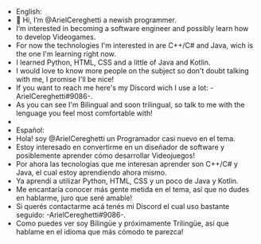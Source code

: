- English:
- 👋 Hi, I’m @ArielCereghetti a newish programmer.
- I’m interested in becoming a software engineer and possibly learn how to develop Videogames.
- For now the technologies I'm interested in are C++/C# and Java, wich is the one I'm learning right now. 
- I learned Python, HTML, CSS and a little of Java and Kotlin.
- I would love to know more people on the subject so don't doubt talking with me, I promise I'll be nice!
- If you want to reach me here's my Discord wich I use a lot: -ArielCereghetti#9086-.
- As you can see I'm Bilingual and soon trilingual, so talk to me with the lenguage you feel most comfortable with!
- 
- Español:
- Hola! soy @ArielCereghetti un Programador casi nuevo en el tema.
- Estoy interesado en convertirme en un diseñador de software y posiblemente aprender cómo desarrollar Videojuegos!
- Por ahora las tecnologías que me interesan aprender son C++/C# y Java, el cual estoy aprendiendo ahora mismo.
- Ya aprendí a utilizar Python, HTML, CSS y un poco de Java y Kotlin.
- Me encantaría conocer más gente metida en el tema, así que no dudes en hablarme, juro que seré amable!
- Si querés contactarme acá tenés mi Discord el cual uso bastante seguido: -ArielCereghetti#9086-.
- Como puedes ver soy Bilingüe y próximamente Trilingüe, así que hablame en el idioma que más cómodo te parezca!



<!---
ArielCereghetti/ArielCereghetti is a ✨ special ✨ repository because its `README.md` (this file) appears on your GitHub profile.
You can click the Preview link to take a look at your changes.
--->
